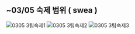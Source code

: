 ## ~03/05 숙제 범위 ( swea )



![0305 3팀숙제1](https://user-images.githubusercontent.com/89068148/156320189-656dcdae-2886-405f-85d7-308a0ac0fa7c.png)
![0305 3팀숙제2](https://user-images.githubusercontent.com/89068148/156320192-fa4e292f-0c13-4118-8a47-5a07048ed88b.png)
![0305 3팀숙제3](https://user-images.githubusercontent.com/89068148/156320194-9009d75e-533e-424b-8e1d-bf360eef00cd.png)
